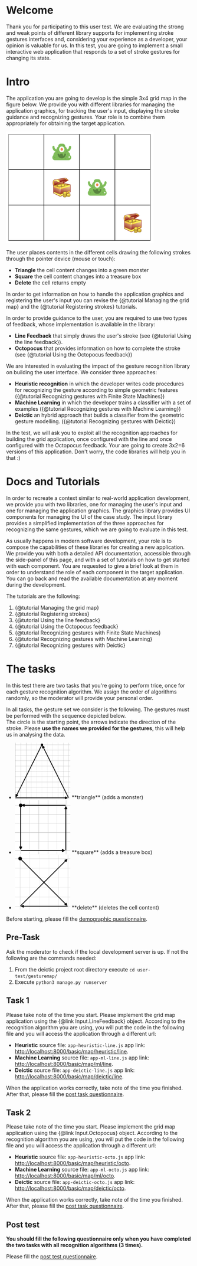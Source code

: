 Welcome
===
Thank you for participating to this user test. We are evaluating the strong and weak points of different
library supports for implementing  stroke gestures interfaces and, considering your experience as a developer, 
your opinion is valuable for us. In this test, you are going to implement a small interactive web application that 
responds to a set of stroke gestures for changing its state. 

Intro
===
The application you are going to develop is the simple 3x4 grid map in the figure below.
We provide you with different libraries for managing 
the application graphics, for tracking the user's input, displaying the stroke guidance and recognizing gestures.
Your role is to combine them appropriately for obtaining the target application.

<img src="./tutorials/img/1-1-sample.png" alt="A sample grid map" style="width: 400px;"/>

The user places contents in the different cells drawing the following strokes through the pointer device (mouse or touch):
*  **Triangle** the cell content changes into a green monster
*  **Square** the cell content changes into a treasure box
*  **Delete** the cell returns empty

In order to get information on how to handle the application graphics and registering the user's input you can 
revise the {@tutorial Managing the grid map} and the {@tutorial Registering strokes} tutorials.

In order to provide guidance to the user, you are required to use two types of feedback, whose implementation is
available in the library:
*  **Line Feedback** that simply draws the user's stroke (see {@tutorial Using the line feedback}).
*  **Octopocus** that provides information on how to complete the stroke (see {@tutorial Using the Octopocus feedback})

We are interested in evaluating the impact of the gesture recognition library on building the user interface. We
consider three approaches:
* **Heuristic recognition** in which the developer writes code procedures for recognizing the gesture according to 
simple geometric features ({@tutorial Recognizing gestures with Finite State Machines})
* **Machine Learning** in which the developer trains a classifier with a set of examples 
({@tutorial Recognizing gestures with Machine Learning})
* **Deictic** an hybrid approach that builds a classifier from the geometric gesture modelling. 
({@tutorial Recognizing gestures with Deictic})

In the test, we will ask you to exploit all the recognition approaches for building the grid application, once 
configured with the line and once configured with the Octopocus feedback. Your are going to create 3x2=6 versions 
of this application. Don't worry, the code libraries will help you in that :) 

Docs and Tutorials
===

In order to recreate a context similar to real-world application development, we provide you with two libraries,
one for managing the user's input and one for managing the application graphics. The graphics library provides UI 
components for managing the UI of the case study.
The input library provides a simplified implementation of the three approaches for recognizing the same gestures, 
which we are going to evaluate in this test.

As usually happens in modern software development, your role is to compose the capabilities of these libraries for 
creating a new application. We provide you with both a detailed API documentation, accessible through the side-panel
of this page, and with a set of tutorials on how to get started with each component. You are requested to give a brief
look at them in order to understand the role of each component in the target application. You can go back and read
the available documentation at any moment during the development. 

The tutorials are the following:
1. {@tutorial Managing the grid map}
2. {@tutorial Registering strokes}
3. {@tutorial Using the line feedback}
4. {@tutorial Using the Octopocus feedback}
5. {@tutorial Recognizing gestures with Finite State Machines}
6. {@tutorial Recognizing gestures with Machine Learning}
7. {@tutorial Recognizing gestures with Deictic} 

The tasks
===

In this test there are two tasks that you're going to perform trice, once for each gesture recognition algorithm.
We assign the order of algorithms randomly, so the moderator will provide your personal order. 

In all tasks, the gesture set we consider is the following. The gestures must be performed with the sequence depicted
below.   
The circle is the starting point, the arrows indicate the direction of the stroke.
Please **use the names we provided for the gestures**, this will help us in analysing the data.
* <img src="./tutorials/img/0-1-triangle.png" alt="" style="width: 150px;"/> 
  **triangle** (adds a monster)
* <img src="./tutorials/img/0-2-square.png" alt="" style="width: 150px;"/> 
  **square** (adds a treasure box)
* <img src="./tutorials/img/0-3-delete.png" alt="" style="width: 150px;"/> 
  **delete** (deletes the cell content)

Before starting, please fill the <a href="http://104.196.211.17/limesurvey/index.php/952736?newtest=Y&lang=it" >
demographic questionnaire</a>.

Pre-Task
--
Ask the moderator to check if the local development server is up. If not the following are the commands needed:
1. From the deictic project root directory execute `cd user-test/gesturemap/`
2. Execute  `python3 manage.py runserver` 

Task 1
---
Please take note of the time you start. 
Please implement the grid map application using the {@link Input.LineFeedback} object. According to the recognition
algorithm you are using, you will put the code in the following file and you will access the application through a
different url:

* **Heuristic** source file: `app-heuristic-line.js` app link: 
<a href="http://localhost:8000/basic/map/heuristic/line" >http://localhost:8000/basic/map/heuristic/line</a>.
* **Machine Learning** source file: `app-ml-line.js` app link: 
<a href="http://localhost:8000/basic/map/ml/line" >http://localhost:8000/basic/map/ml/line</a>.
* **Deictic** source file: `app-deictic-line.js` app link: 
<a href="http://localhost:8000/basic/map/deictic/line" >http://localhost:8000/basic/map/deictic/line</a>.

When the application works correctly, take note of the time you finished. 
After that, please fill the  <a href="http://104.196.211.17/limesurvey/index.php/864787?lang=it" >
post task questionnaire</a>.

Task 2
---
Please take note of the time you start. 
Please implement the grid map application using the {@link Input.Octopocus} object. According to the recognition
algorithm you are using, you will put the code in the following file and you will access the application through a
different url:

* **Heuristic** source file: `app-heuristic-octo.js` app link: 
<a href="http://localhost:8000/basic/map/heuristic/octo" >http://localhost:8000/basic/map/heuristic/octo</a>.
* **Machine Learning** source file: `app-ml-octo.js` app link: 
<a href="http://localhost:8000/basic/map/ml/octo" >http://localhost:8000/basic/map/ml/octo</a>.
* **Deictic** source file: `app-deictic-octo.js` app link: 
<a href="http://localhost:8000/basic/map/deictic/octo" >http://localhost:8000/basic/map/deictic/octo</a>.

When the application works correctly, take note of the time you finished. 
After that, please fill the  <a href="http://104.196.211.17/limesurvey/index.php/864787?lang=it" >
post task questionnaire</a>.

Post test
---
**You should fill the following questionnaire only when you have completed the two tasks with all recognition 
algorithms (3 times).**

Please fill the <a href="http://104.196.211.17/limesurvey/index.php/873383?lang=it" >post test questionnaire</a>.